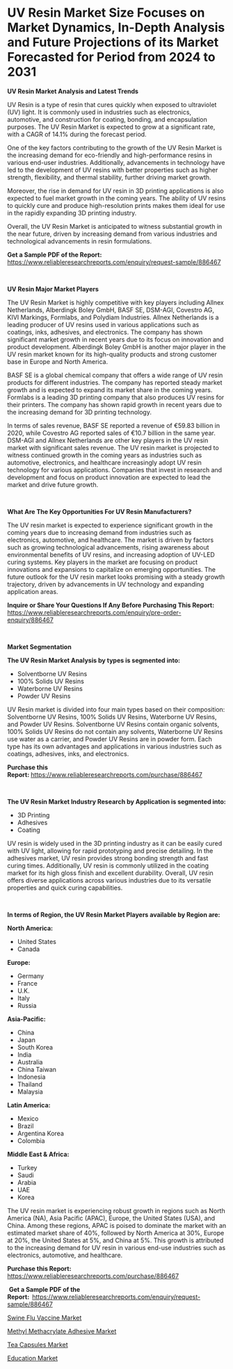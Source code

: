<p><h1>UV Resin Market Size Focuses on Market Dynamics, In-Depth Analysis and Future Projections of its Market Forecasted for Period from 2024 to 2031</h1></p><p><strong>UV Resin Market Analysis and Latest Trends</strong></p>
<p><p>UV Resin is a type of resin that cures quickly when exposed to ultraviolet (UV) light. It is commonly used in industries such as electronics, automotive, and construction for coating, bonding, and encapsulation purposes. The UV Resin Market is expected to grow at a significant rate, with a CAGR of 14.1% during the forecast period.</p><p>One of the key factors contributing to the growth of the UV Resin Market is the increasing demand for eco-friendly and high-performance resins in various end-user industries. Additionally, advancements in technology have led to the development of UV resins with better properties such as higher strength, flexibility, and thermal stability, further driving market growth.</p><p>Moreover, the rise in demand for UV resin in 3D printing applications is also expected to fuel market growth in the coming years. The ability of UV resins to quickly cure and produce high-resolution prints makes them ideal for use in the rapidly expanding 3D printing industry.</p><p>Overall, the UV Resin Market is anticipated to witness substantial growth in the near future, driven by increasing demand from various industries and technological advancements in resin formulations.</p></p>
<p><strong>Get a Sample PDF of the Report:&nbsp;</strong> <a href="https://www.reliableresearchreports.com/enquiry/request-sample/886467">https://www.reliableresearchreports.com/enquiry/request-sample/886467</a></p>
<p>&nbsp;</p>
<p><strong>UV Resin Major Market Players</strong></p>
<p><p>The UV Resin Market is highly competitive with key players including Allnex Netherlands, Alberdingk Boley GmbH, BASF SE, DSM-AGI, Covestro AG, KIVI Markings, Formlabs, and Polydiam Industries. Allnex Netherlands is a leading producer of UV resins used in various applications such as coatings, inks, adhesives, and electronics. The company has shown significant market growth in recent years due to its focus on innovation and product development. Alberdingk Boley GmbH is another major player in the UV resin market known for its high-quality products and strong customer base in Europe and North America.</p><p>BASF SE is a global chemical company that offers a wide range of UV resin products for different industries. The company has reported steady market growth and is expected to expand its market share in the coming years. Formlabs is a leading 3D printing company that also produces UV resins for their printers. The company has shown rapid growth in recent years due to the increasing demand for 3D printing technology.</p><p>In terms of sales revenue, BASF SE reported a revenue of €59.83 billion in 2020, while Covestro AG reported sales of €10.7 billion in the same year. DSM-AGI and Allnex Netherlands are other key players in the UV resin market with significant sales revenue. The UV resin market is projected to witness continued growth in the coming years as industries such as automotive, electronics, and healthcare increasingly adopt UV resin technology for various applications. Companies that invest in research and development and focus on product innovation are expected to lead the market and drive future growth.</p></p>
<p>&nbsp;</p>
<p><strong>What Are The Key Opportunities For UV Resin Manufacturers?</strong></p>
<p><p>The UV resin market is expected to experience significant growth in the coming years due to increasing demand from industries such as electronics, automotive, and healthcare. The market is driven by factors such as growing technological advancements, rising awareness about environmental benefits of UV resins, and increasing adoption of UV-LED curing systems. Key players in the market are focusing on product innovations and expansions to capitalize on emerging opportunities. The future outlook for the UV resin market looks promising with a steady growth trajectory, driven by advancements in UV technology and expanding application areas.</p></p>
<p><strong>Inquire or Share Your Questions If Any Before Purchasing This Report:</strong> <a href="https://www.reliableresearchreports.com/enquiry/pre-order-enquiry/886467">https://www.reliableresearchreports.com/enquiry/pre-order-enquiry/886467</a></p>
<p>&nbsp;</p>
<p><strong>Market Segmentation</strong></p>
<p><strong>The UV Resin Market Analysis by types is segmented into:</strong></p>
<p><ul><li>Solventborne UV Resins</li><li>100% Solids UV Resins</li><li>Waterborne UV Resins</li><li>Powder UV Resins</li></ul></p>
<p><p>UV Resin market is divided into four main types based on their composition: Solventborne UV Resins, 100% Solids UV Resins, Waterborne UV Resins, and Powder UV Resins. Solventborne UV Resins contain organic solvents, 100% Solids UV Resins do not contain any solvents, Waterborne UV Resins use water as a carrier, and Powder UV Resins are in powder form. Each type has its own advantages and applications in various industries such as coatings, adhesives, inks, and electronics.</p></p>
<p><strong>Purchase this Report:&nbsp;</strong><a href="https://www.reliableresearchreports.com/purchase/886467">https://www.reliableresearchreports.com/purchase/886467</a></p>
<p>&nbsp;</p>
<p><strong>The UV Resin Market Industry Research by Application is segmented into:</strong></p>
<p><ul><li>3D Printing</li><li>Adhesives</li><li>Coating</li></ul></p>
<p><p>UV resin is widely used in the 3D printing industry as it can be easily cured with UV light, allowing for rapid prototyping and precise detailing. In the adhesives market, UV resin provides strong bonding strength and fast curing times. Additionally, UV resin is commonly utilized in the coating market for its high gloss finish and excellent durability. Overall, UV resin offers diverse applications across various industries due to its versatile properties and quick curing capabilities.</p></p>
<p>&nbsp;</p>
<p><strong>In terms of Region, the UV Resin Market Players available by Region are:</strong></p>
<p>
    <p> <strong> North America: </strong>
        <ul>
            <li>United States</li>
            <li>Canada</li>
        </ul>
        </p> 
    <p> <strong> Europe: </strong>
        <ul>
            <li>Germany</li>
            <li>France</li>
            <li>U.K.</li>
            <li>Italy</li>
            <li>Russia</li>
        </ul>
        </p> 
    <p> <strong> Asia-Pacific: </strong>
        <ul>
            <li>China</li>
            <li>Japan</li>
            <li>South Korea</li>
            <li>India</li>
            <li>Australia</li>
            <li>China Taiwan</li>
            <li>Indonesia</li>
            <li>Thailand</li>
            <li>Malaysia</li>
        </ul>
        </p> 
    <p> <strong> Latin America: </strong>
        <ul>
            <li>Mexico</li>
            <li>Brazil</li>
            <li>Argentina Korea</li>
            <li>Colombia</li>
        </ul>
        </p> 
    <p> <strong> Middle East & Africa: </strong>
        <ul>
            <li>Turkey</li>
            <li>Saudi</li>
            <li>Arabia</li>
            <li>UAE</li>
            <li>Korea</li>
        </ul>
    </p>
    </p>
<p><p>The UV resin market is experiencing robust growth in regions such as North America (NA), Asia Pacific (APAC), Europe, the United States (USA), and China. Among these regions, APAC is poised to dominate the market with an estimated market share of 40%, followed by North America at 30%, Europe at 20%, the United States at 5%, and China at 5%. This growth is attributed to the increasing demand for UV resin in various end-use industries such as electronics, automotive, and healthcare.</p></p>
<p><strong>Purchase this Report: </strong><a href="https://www.reliableresearchreports.com/purchase/886467">https://www.reliableresearchreports.com/purchase/886467</a></p>
<p>&nbsp;<strong>Get a Sample PDF of the Report:&nbsp;&nbsp;</strong><a href="https://www.reliableresearchreports.com/enquiry/request-sample/886467">https://www.reliableresearchreports.com/enquiry/request-sample/886467</a></p>
<p><strong></strong></p>
<p><p><a href="https://simplistic-meeting-7ee.notion.site/Swine-Flu-Vaccine-Market-Size-Furnishes-Valuable-Information-Encompassing-Market-Share-Market-Trend-eb6d3a8170e9443ca3a00e0fdf208ac4">Swine Flu Vaccine Market</a></p><p><a href="https://view.publitas.com/reportprime-1/methyl-methacrylate-adhesive-market-provides-detailed-segmentation-of-this-market-based-on-type-application-and-region-and-forecast-for-the-period-from-2023-2030/">Methyl Methacrylate Adhesive Market</a></p><p><a href="https://view.publitas.com/reportprime-1/tea-capsules-market-analysis-and-market-size-global-industry-overview-market-segmentation-and-forecast-2023-to-2030/">Tea Capsules Market</a></p><p><a href="https://view.publitas.com/reportprime-1/global-education-market-size-and-market-trends-insights-and-projections-from-2023-to-2030/">Education Market</a></p></p>